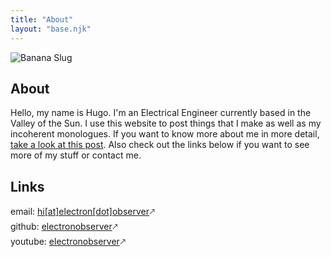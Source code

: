 ```yaml
---
title: "About"
layout: "base.njk"
---
```


![Banana Slug](/images/banana-slug.jpeg "Banana Slug")

## About 

Hello, my name is Hugo. I'm an Electrical Engineer currently based in the Valley of the Sun. I use this website to post things that I make as well as my incoherent monologues. If you want to know more about me in more detail, [take a look at this post](/posts/first/). Also check out the links below if you want to see more of my stuff or contact me.

## Links

email: [hi[at]electron[dot]observer](mailto:hi@electron.observer)&#129109;    
github: [electronobserver](https://github.com/electronobserver)&#129109;    
youtube: [electronobserver](https://youtube.com/electronobserver)&#129109;   